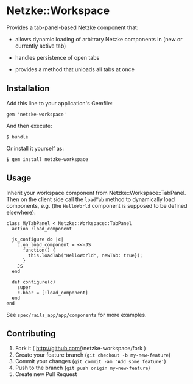 # Netzke::Workspace

Provides a tab-panel-based Netzke component that:

  * allows dynamic loading of arbitrary Netzke components in (new or currently active tab)

  * handles persistence of open tabs

  * provides a method that unloads all tabs at once

## Installation

Add this line to your application's Gemfile:

    gem 'netzke-workspace'

And then execute:

    $ bundle

Or install it yourself as:

    $ gem install netzke-workspace

## Usage

Inherit your workspace component from Netzke::Workspace::TabPanel. Then on the client side call the `loadTab` method to dynamically load components, e.g. (the `HelloWorld` component is supposed to be defined elsewhere):

    class MyTabPanel < Netzke::Workspace::TabPanel
      action :load_component

      js_configure do |c|
        c.on_load_component = <<-JS
          function() {
            this.loadTab("HelloWorld", newTab: true});
          }
        JS
      end

      def configure(c)
        super
        c.bbar = [:load_component]
      end
    end

See `spec/rails_app/app/components` for more examples.

## Contributing

1. Fork it ( http://github.com/<my-github-username>/netzke-workspace/fork )
2. Create your feature branch (`git checkout -b my-new-feature`)
3. Commit your changes (`git commit -am 'Add some feature'`)
4. Push to the branch (`git push origin my-new-feature`)
5. Create new Pull Request
